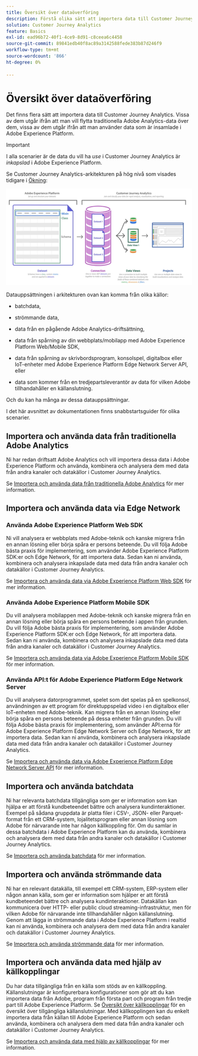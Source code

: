 ```yaml
---
title: Översikt över dataöverföring
description: Förstå olika sätt att importera data till Customer Journey Analytics
solution: Customer Journey Analytics
feature: Basics
exl-id: ead96b72-40f1-4ce9-8d91-c8ceea6c4458
source-git-commit: 89841edb40f8ac89a3142588fede383b87d246f9
workflow-type: tm+mt
source-wordcount: '866'
ht-degree: 0%

---
```


# Översikt över dataöverföring

Det finns flera sätt att importera data till Customer Journey Analytics. Vissa av dem utgår ifrån att man vill flytta traditionella Adobe Analytics-data över dem, vissa av dem utgår ifrån att man använder data som är insamlade i Adobe Experience Platform.

>[!IMPORTANT]
>
>I alla scenarier är de data du vill ha _use_ i Customer Journey Analytics är _inkapslad_ i Adobe Experience Platform.


Se Customer Journey Analytics-arkitekturen på hög nivå som visades tidigare i [Ökning](https://experienceleague.adobe.com/docs/analytics-platform/using/cja-overview/cja-overview.html?lang=en):

![Customer Journey Analytics](./assets/cja-architecture.png)

Datauppsättningen i arkitekturen ovan kan komma från olika källor:

- batchdata,

- strömmande data,

- data från en pågående Adobe Analytics-driftsättning,

- data från spårning av din webbplats/mobilapp med Adobe Experience Platform Web/Mobile SDK,

- data från spårning av skrivbordsprogram, konsolspel, digitalbox eller IoT-enheter med Adobe Experience Platform Edge Network Server API, eller

- data som kommer från en tredjepartsleverantör av data för vilken Adobe tillhandahåller en källanslutning.

Och du kan ha många av dessa datauppsättningar.

I det här avsnittet av dokumentationen finns snabbstartsguider för olika scenarier.

## Importera och använda data från traditionella Adobe Analytics

Ni har redan driftsatt Adobe Analytics och vill importera dessa data i Adobe Experience Platform och använda, kombinera och analysera dem med data från andra kanaler och datakällor i Customer Journey Analytics.

Se [Importera och använda data från traditionella Adobe Analytics](./analytics.md) för mer information.


## Importera och använda data via Edge Network

### Använda Adobe Experience Platform Web SDK

Ni vill analysera er webbplats med Adobe-teknik och kanske migrera från en annan lösning eller börja spåra er persons beteende. Du vill följa Adobe bästa praxis för implementering, som använder Adobe Experience Platform SDK:er och Edge Network, för att importera data. Sedan kan ni använda, kombinera och analysera inkapslade data med data från andra kanaler och datakällor i Customer Journey Analytics.

Se [Importera och använda data via Adobe Experience Platform Web SDK](./aepwebsdk.md) för mer information.

### Använda Adobe Experience Platform Mobile SDK

Du vill analysera mobilappen med Adobe-teknik och kanske migrera från en annan lösning eller börja spåra en persons beteende i appen från grunden. Du vill följa Adobe bästa praxis för implementering, som använder Adobe Experience Platform SDK:er och Edge Network, för att importera data. Sedan kan ni använda, kombinera och analysera inkapslade data med data från andra kanaler och datakällor i Customer Journey Analytics.

Se [Importera och använda data via Adobe Experience Platform Mobile SDK](./aepmobilesdk.md) för mer information.

### Använda API:t för Adobe Experience Platform Edge Network Server

Du vill analysera datorprogrammet, spelet som det spelas på en spelkonsol, användningen av ett program för direktuppspelad video i en digitalbox eller IoT-enheten med Adobe-teknik. Kan migrera från en annan lösning eller börja spåra en persons beteende på dessa enheter från grunden. Du vill följa Adobe bästa praxis för implementering, som använder API:erna för Adobe Experience Platform Edge Network Server och Edge Network, för att importera data. Sedan kan ni använda, kombinera och analysera inkapslade data med data från andra kanaler och datakällor i Customer Journey Analytics.

Se [Importera och använda data via Adobe Experience Platform Edge Network Server API](./serverapi.md) för mer information.

## Importera och använda batchdata

Ni har relevanta batchdata tillgängliga som ger er information som kan hjälpa er att förstå kundbeteendet bättre och analysera kundinteraktioner. Exempel på sådana gruppdata är platta filer i CSV-, JSON- eller Parquet-format från ett CRM-system, lojalitetsprogram eller annan lösning som Adobe för närvarande inte har någon källkoppling för. Om du samlar in dessa batchdata i Adobe Experience Platform kan du använda, kombinera och analysera dem med data från andra kanaler och datakällor i Customer Journey Analytics.

Se [Importera och använda batchdata](./batch.md) för mer information.

## Importera och använda strömmande data

Ni har en relevant datakälla, till exempel ett CRM-system, ERP-system eller någon annan källa, som ger er information som hjälper er att förstå kundbeteendet bättre och analysera kundinteraktioner. Datakällan kan kommunicera över HTTP- eller public cloud streaming-infrastruktur, men för vilken Adobe för närvarande inte tillhandahåller någon källanslutning. Genom att lägga in strömmande data i Adobe Experience Platform i realtid kan ni använda, kombinera och analysera dem med data från andra kanaler och datakällor i Customer Journey Analytics.

Se [Importera och använda strömmande data](./streaming.md) för mer information.

## Importera och använda data med hjälp av källkopplingar

Du har data tillgängliga från en källa som stöds av en källkoppling. Källanslutningar är konfigurerbara konfigurationer som gör att du kan importera data från Adobe, program från första part och program från tredje part till Adobe Experience Platform. Se [Översikt över källkopplingar](https://experienceleague.adobe.com/docs/experience-platform/sources/home.html?lang=en) för en översikt över tillgängliga källanslutningar. Med källkopplingen kan du enkelt importera data från källan till Adobe Experience Platform och sedan använda, kombinera och analysera dem med data från andra kanaler och datakällor i Customer Journey Analytics.

Se [Importera och använda data med hjälp av källkopplingar](./sources.md) för mer information.
